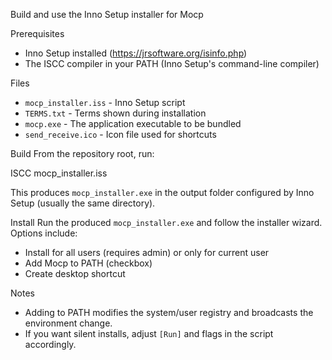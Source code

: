 Build and use the Inno Setup installer for Mocp

Prerequisites
- Inno Setup installed (https://jrsoftware.org/isinfo.php)
- The ISCC compiler in your PATH (Inno Setup's command-line compiler)

Files
- `mocp_installer.iss` - Inno Setup script
- `TERMS.txt` - Terms shown during installation
- `mocp.exe` - The application executable to be bundled
- `send_receive.ico` - Icon file used for shortcuts

Build
From the repository root, run:

ISCC mocp_installer.iss

This produces `mocp_installer.exe` in the output folder configured by Inno Setup (usually the same directory).

Install
Run the produced `mocp_installer.exe` and follow the installer wizard. Options include:
- Install for all users (requires admin) or only for current user
- Add Mocp to PATH (checkbox)
- Create desktop shortcut

Notes
- Adding to PATH modifies the system/user registry and broadcasts the environment change.
- If you want silent installs, adjust `[Run]` and flags in the script accordingly.
